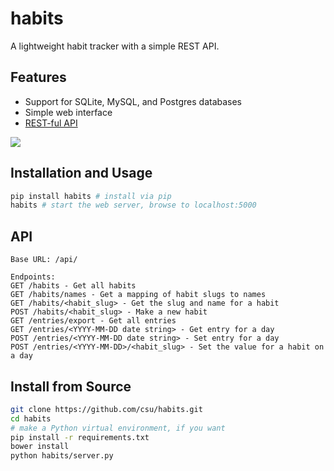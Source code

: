 # habits
A lightweight habit tracker with a simple REST API.

## Features
* Support for SQLite, MySQL, and Postgres databases
* Simple web interface
* [REST-ful API](#api)

![](http://i.imgur.com/r1pxq6e.jpg)

## Installation and Usage
```bash
pip install habits # install via pip
habits # start the web server, browse to localhost:5000
```

## API
```
Base URL: /api/

Endpoints:
GET /habits - Get all habits
GET /habits/names - Get a mapping of habit slugs to names
GET /habits/<habit_slug> - Get the slug and name for a habit
POST /habits/<habit_slug> - Make a new habit
GET /entries/export - Get all entries
GET /entries/<YYYY-MM-DD date string> - Get entry for a day
POST /entries/<YYYY-MM-DD date string> - Set entry for a day
POST /entries/<YYYY-MM-DD>/<habit_slug> - Set the value for a habit on a day
```

## Install from Source
```bash
git clone https://github.com/csu/habits.git
cd habits
# make a Python virtual environment, if you want
pip install -r requirements.txt
bower install
python habits/server.py
```